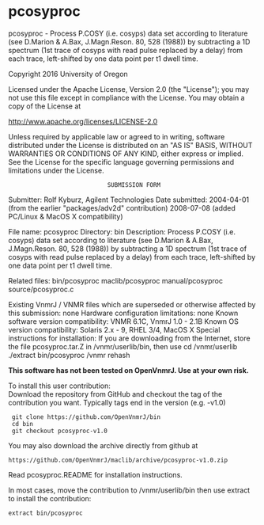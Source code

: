 # pcosyproc
 pcosyproc - Process P.COSY (i.e. cosyps) data set according to literature
 (see
 D.Marion & A.Bax, J.Magn.Reson. 80, 528 (1988)) by subtracting a 1D
 spectrum (1st trace of cosyps with read pulse replaced by a delay)
 from each trace, left-shifted by one data point per t1 dwell time.

 Copyright 2016 University of Oregon

 Licensed under the Apache License, Version 2.0 (the "License");
 you may not use this file except in compliance with the License.
 You may obtain a copy of the License at

   http://www.apache.org/licenses/LICENSE-2.0

 Unless required by applicable law or agreed to in writing, software
 distributed under the License is distributed on an "AS IS" BASIS,
 WITHOUT WARRANTIES OR CONDITIONS OF ANY KIND, either express or implied.
 See the License for the specific language governing permissions and
 limitations under the License.

                                SUBMISSION FORM

Submitter:      Rolf Kyburz, Agilent Technologies
Date submitted: 2004-04-01 (from the earlier "packages/adv2d" contribution)
                2008-07-08 (added PC/Linux & MacOS X compatibility)

File name:      pcosyproc
Directory:      bin
Description:    Process P.COSY (i.e. cosyps) data set according to literature
                (see D.Marion & A.Bax, J.Magn.Reson. 80, 528 (1988)) by
                subtracting a 1D spectrum (1st trace of cosyps with read pulse
                replaced by a delay) from each trace, left-shifted by one data
                point per t1 dwell time.

Related files:  bin/pcosyproc           maclib/pcosyproc
                manual/pcosyproc        source/pcosyproc.c

Existing VnmrJ / VNMR files which are superseded or
otherwise affected by this submission:  none
Hardware configuration limitations:     none
Known software version compatibility:   VNMR 6.1C, VnmrJ 1.0 - 2.1B
Known OS version compatibility:         Solaris 2.x - 9, RHEL 3/4, MacOS X
Special instructions for installation:
    If you are downloading from the Internet, store
    the file pcosyproc.tar.Z in /vnmr/userlib/bin, then use
        cd /vnmr/userlib
        ./extract bin/pcosyproc /vnmr
        rehash

**This software has not been tested on OpenVnmrJ. Use at your own risk.**

To install this user contribution:  
Download the repository from GitHub and checkout the tag of the contribution you want.
Typically tags end in the version (e.g. -v1.0)

     git clone https://github.com/OpenVnmrJ/bin  
     cd bin  
     git checkout pcosyproc-v1.0


You may also download the archive directly from github at

    https://github.com/OpenVnmrJ/maclib/archive/pcosyproc-v1.0.zip

Read pcosyproc.README for installation instructions.

In most cases, move the contribution to /vnmr/userlib/bin 
then use extract to install the contribution:  

    extract bin/pcosyproc
